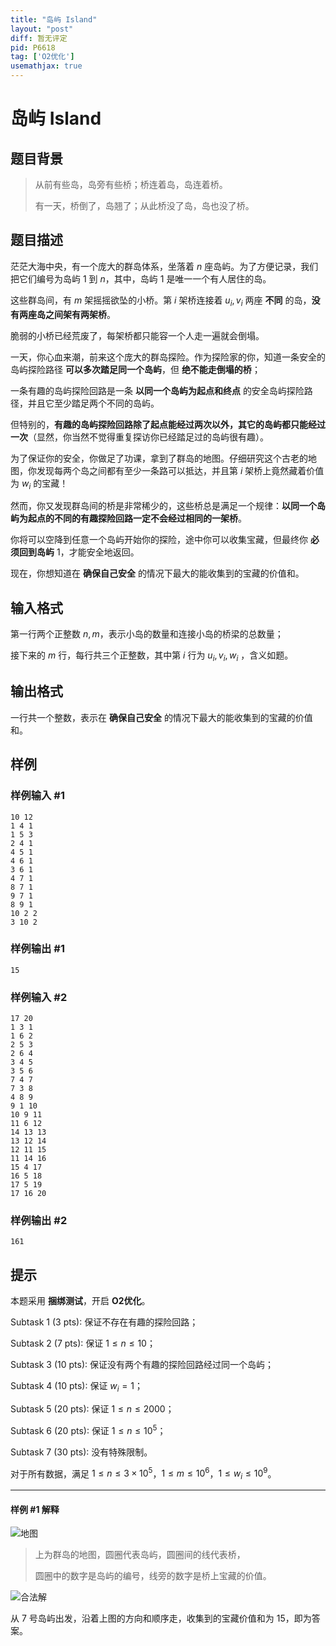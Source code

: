 ```yaml
---
title: "岛屿 Island"
layout: "post"
diff: 暂无评定
pid: P6618
tag: ['O2优化']
usemathjax: true
---
```


# 岛屿 Island
## 题目背景

> 从前有些岛，岛旁有些桥；桥连着岛，岛连着桥。
>
> 有一天，桥倒了，岛翘了；从此桥没了岛，岛也没了桥。

## 题目描述

茫茫大海中央，有一个庞大的群岛体系，坐落着 $n$ 座岛屿。为了方便记录，我们把它们编号为岛屿 $1$ 到 $n$，其中，岛屿 $1$ 是唯一一个有人居住的岛。

这些群岛间，有 $m$ 架摇摇欲坠的小桥。第 $i$ 架桥连接着 $u_i, v_i$ 两座 **不同** 的岛，**没有两座岛之间架有两架桥**。

脆弱的小桥已经荒废了，每架桥都只能容一个人走一遍就会倒塌。

一天，你心血来潮，前来这个庞大的群岛探险。作为探险家的你，知道一条安全的岛屿探险路径 **可以多次踏足同一个岛屿**，但 **绝不能走倒塌的桥**；

一条有趣的岛屿探险回路是一条 **以同一个岛屿为起点和终点** 的安全岛屿探险路径，并且它至少踏足两个不同的岛屿。

但特别的，**有趣的岛屿探险回路除了起点能经过两次以外，其它的岛屿都只能经过一次**（显然，你当然不觉得重复探访你已经踏足过的岛屿很有趣）。

为了保证你的安全，你做足了功课，拿到了群岛的地图。仔细研究这个古老的地图，你发现每两个岛之间都有至少一条路可以抵达，并且第 $i$ 架桥上竟然藏着价值为 $w_i$ 的宝藏！

然而，你又发现群岛间的桥是非常稀少的，这些桥总是满足一个规律：**以同一个岛屿为起点的不同的有趣探险回路一定不会经过相同的一架桥**。

你将可以空降到任意一个岛屿开始你的探险，途中你可以收集宝藏，但最终你 **必须回到岛屿** $1$，才能安全地返回。

现在，你想知道在 **确保自己安全** 的情况下最大的能收集到的宝藏的价值和。
## 输入格式

第一行两个正整数 $n, m$，表示小岛的数量和连接小岛的桥梁的总数量；

接下来的 $m$ 行，每行共三个正整数，其中第 $i$ 行为 $u_i, v_i, w_i$ ，含义如题。
## 输出格式

一行共一个整数，表示在 **确保自己安全** 的情况下最大的能收集到的宝藏的价值和。

## 样例

### 样例输入 #1
```
10 12
1 4 1
1 5 3
2 4 1
4 5 1
4 6 1
3 6 1
4 7 1
8 7 1
9 7 1
8 9 1
10 2 2
3 10 2
```
### 样例输出 #1
```
15
```
### 样例输入 #2
```
17 20
1 3 1
1 6 2
2 5 3
2 6 4
3 4 5
3 5 6
7 4 7
7 3 8
4 8 9
9 1 10
10 9 11
11 6 12
14 13 13
13 12 14
12 11 15
11 14 16
15 4 17
16 5 18
17 5 19
17 16 20
```
### 样例输出 #2
```
161
```
## 提示

本题采用 **捆绑测试**，开启 **O2优化**。

$\text{Subtask 1 (3 pts)}:$ 保证不存在有趣的探险回路；

$\text{Subtask 2 (7 pts)}:$ 保证 $1 \le n \le 10$；

$\text{Subtask 3 (10 pts)}:$ 保证没有两个有趣的探险回路经过同一个岛屿；

$\text{Subtask 4 (10 pts)}:$ 保证 $w_i = 1$；

$\text{Subtask 5 (20 pts)}:$ 保证 $1 \le n \le 2000$；

$\text{Subtask 6 (20 pts)}:$ 保证 $1 \le n \le 10^5$；

$\text{Subtask 7 (30 pts)}:$ 没有特殊限制。

对于所有数据，满足 $1 \le n \le 3\times10^5$，$1 \le m \le10^6$，$1 \le w_i \le 10^9$。

---

#### 样例 #1 解释

![地图](https://cdn.luogu.com.cn/upload/image_hosting/emfxzgh2.png)

> 上为群岛的地图，圆圈代表岛屿，圆圈间的线代表桥，
>
> 圆圈中的数字是岛屿的编号，线旁的数字是桥上宝藏的价值。

![合法解](https://cdn.luogu.com.cn/upload/image_hosting/4jyob32q.png)

从 $7$ 号岛屿出发，沿着上图的方向和顺序走，收集到的宝藏价值和为 $15$，即为答案。

